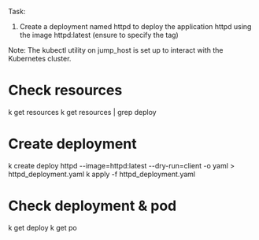 Task:
1. Create a deployment named httpd to deploy the application httpd using the image httpd:latest (ensure to specify the tag)

Note: The kubectl utility on jump_host is set up to interact with the Kubernetes cluster.

# Check resources
k get resources 
k get resources | grep deploy

# Create deployment
k create deploy httpd --image=httpd:latest --dry-run=client -o yaml > httpd_deployment.yaml
k apply -f httpd_deployment.yaml 

# Check deployment & pod
k get deploy
k get po